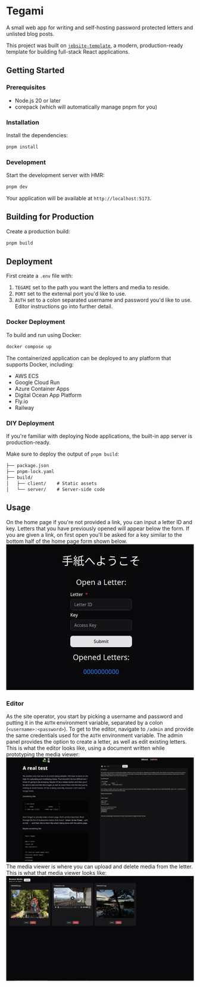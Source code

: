 # Tegami

A small web app for writing and self-hosting password protected letters and unlisted blog posts.

This project was built on [`jebsite-template`](https://github.com/Lustyn/jebsite-template), a modern, production-ready template for building full-stack React applications.

## Getting Started

### Prerequisites

- Node.js 20 or later
- corepack (which will automatically manage pnpm for you)

### Installation

Install the dependencies:

```bash
pnpm install
```

### Development

Start the development server with HMR:

```bash
pnpm dev
```

Your application will be available at `http://localhost:5173`.

## Building for Production

Create a production build:

```bash
pnpm build
```

## Deployment

First create a `.env` file with:

1. `TEGAMI` set to the path you want the letters and media to reside.
2. `PORT` set to the external port you'd like to use.
3. `AUTH` set to a colon separated username and password you'd like to use. Editor instructions go into further detail.

### Docker Deployment

To build and run using Docker:

```bash
docker compose up
```

The containerized application can be deployed to any platform that supports Docker, including:

- AWS ECS
- Google Cloud Run
- Azure Container Apps
- Digital Ocean App Platform
- Fly.io
- Railway

### DIY Deployment

If you're familiar with deploying Node applications, the built-in app server is production-ready.

Make sure to deploy the output of `pnpm build`:

```
├── package.json
├── pnpm-lock.yaml
├── build/
│   ├── client/    # Static assets
│   └── server/    # Server-side code
```

## Usage

On the home page if you're not provided a link, you can input a letter ID and key. Letters that you have previously opened will appear below the form. If you are given a link, on first open you'll be asked for a key similar to the bottom half of the home page form shown below.
![Home page letter selection menu](/public/home.png)

### Editor

As the site operator, you start by picking a username and password and putting it in the `AUTH` environment variable, separated by a colon (`<username>:<password>`). To get to the editor, navigate to `/admin` and provide the same credentials used for the `AUTH` environment variable. The admin panel provides the option to create a letter, as well as edit existing letters. This is what the editor looks like, using a document written while prototyping the media viewer:
![Editor preview](/public/editor.png)
The media viewer is where you can upload and delete media from the letter. This is what that media viewer looks like:
![Media viewer with upload button, and insert and delete buttons on each piece of media](/public/media.png)
